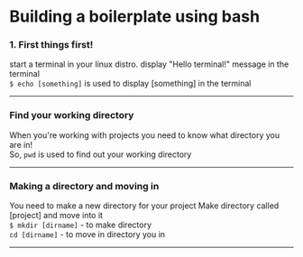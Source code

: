 <h1>Building a boilerplate using bash</h1>

<h3>1. First things first!</h3>
start a terminal in your linux distro.
display "Hello terminal!" message in the terminal
<br>
<code>$ echo [something]</code> is used to display [something] in the terminal 
<hr>

<h3>Find your working directory</h3>
When you're working with projects you need to know what directory you are in!
<br>
So, <code>pwd</code> is used to find out your working directory
<hr>

<h3>Making a directory and moving in</h3>
You need to make a new directory for your project
Make directory called [project] and move into it
<br>
<code>$ mkdir [dirname]</code> - to make directory
<br>
<code>cd [dirname]</code> - to move in directory you in 
<hr>
